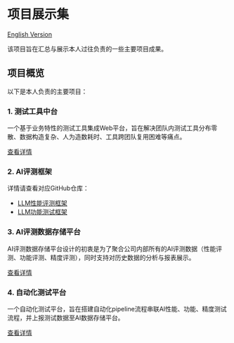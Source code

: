 # 项目展示集

[English Version](README_EN.md)

该项目旨在汇总与展示本人过往负责的一些主要项目成果。

## 项目概览

以下是本人负责的主要项目：

### 1. 测试工具中台

一个基于业务特性的测试工具集成Web平台，旨在解决团队内测试工具分布零散、数据构造复杂、人为造数耗时、工具跨团队复用困难等痛点。

[查看详情](projects/TestToolsPlatform/README.md)

### 2. AI评测框架

详情请查看对应GitHub仓库：
- [LLM性能评测框架](https://github.com/HowardChenRV/LLM-Eval)
- [LLM功能测试框架](https://github.com/HowardChenRV/llm_engine_test)

### 3. AI评测数据存储平台

AI评测数据存储平台设计的初衷是为了聚合公司内部所有的AI评测数据（性能评测、功能评测、精度评测），同时支持对历史数据的分析与报表展示。

[查看详情](projects/AIEvaluationDataPlatform/README.md)

### 4. 自动化测试平台

一个自动化测试平台，旨在搭建自动化pipeline流程串联AI性能、功能、精度测试流程，并上报测试数据至AI数据存储平台。

[查看详情](projects/AutoTestPlatform/README.md)